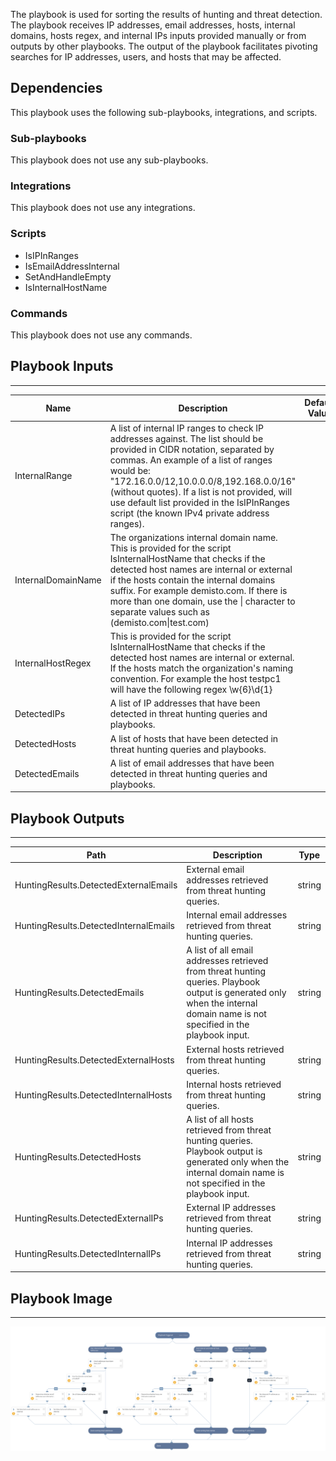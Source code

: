 The playbook is used for sorting the results of hunting and threat detection. The playbook receives IP addresses, email addresses, hosts, internal domains, hosts regex, and internal IPs inputs provided manually or from outputs by other playbooks.
The output of the playbook facilitates pivoting searches for IP addresses, users, and hosts that may be affected.


## Dependencies
This playbook uses the following sub-playbooks, integrations, and scripts.

### Sub-playbooks
This playbook does not use any sub-playbooks.

### Integrations
This playbook does not use any integrations.

### Scripts
* IsIPInRanges
* IsEmailAddressInternal
* SetAndHandleEmpty
* IsInternalHostName

### Commands
This playbook does not use any commands.

## Playbook Inputs
---

| **Name** | **Description** | **Default Value** | **Required** |
| --- | --- | --- | --- |
| InternalRange | A list of internal IP ranges to check IP addresses against. The list should be provided in CIDR notation, separated by commas. An example of a list of ranges would be: "172.16.0.0/12,10.0.0.0/8,192.168.0.0/16" \(without quotes\). If a list is not provided, will use default list provided in the IsIPInRanges script \(the known IPv4 private address ranges\). |  | Optional |
| InternalDomainName | The organizations internal domain name. This is provided for the script IsInternalHostName that checks if the detected host names are internal or external if the hosts contain the internal domains suffix. For example demisto.com. If there is more than one domain, use the \| character to separate values such as \(demisto.com\|test.com\) |  | Optional |
| InternalHostRegex | This is provided for the script IsInternalHostName that checks if the detected host names are internal or external. If the hosts match the organization's naming convention. For example the host testpc1 will have the following regex \\w\{6\}\\d\{1\} |  | Optional |
| DetectedIPs | A list of IP addresses that have been detected in threat hunting queries and playbooks.  |  | Optional |
| DetectedHosts | A list of hosts that have been detected in threat hunting queries and playbooks.  |  | Optional |
| DetectedEmails | A list of email addresses that have been detected in threat hunting queries and playbooks.  |  | Optional |

## Playbook Outputs
---

| **Path** | **Description** | **Type** |
| --- | --- | --- |
| HuntingResults.DetectedExternalEmails | External email addresses retrieved from threat hunting queries. | string |
| HuntingResults.DetectedInternalEmails | Internal email addresses retrieved from threat hunting queries. | string |
| HuntingResults.DetectedEmails | A list of all email addresses retrieved from threat hunting queries. Playbook output is generated only when the internal domain name is not specified in the playbook input. | string |
| HuntingResults.DetectedExternalHosts | External hosts retrieved from threat hunting queries. | string |
| HuntingResults.DetectedInternalHosts | Internal hosts retrieved from threat hunting queries. | string |
| HuntingResults.DetectedHosts | A list of all hosts retrieved from threat hunting queries. Playbook output is generated only when the internal domain name is not specified in the playbook input. | string |
| HuntingResults.DetectedExternalIPs | External IP addresses retrieved from threat hunting queries. | string |
| HuntingResults.DetectedInternalIPs | Internal IP addresses retrieved from threat hunting queries. | string |

## Playbook Image
---
![Threat Hunting - Sort Results](../doc_files/Threat_Hunting_-_Sort_Results.png)